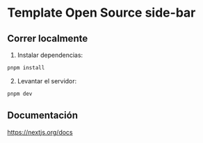 # Template Open Source side-bar
## Correr localmente 

1. Instalar dependencias:

```sh
pnpm install
```

2. Levantar el servidor:

```sh
pnpm dev
```

## Documentación

https://nextjs.org/docs
